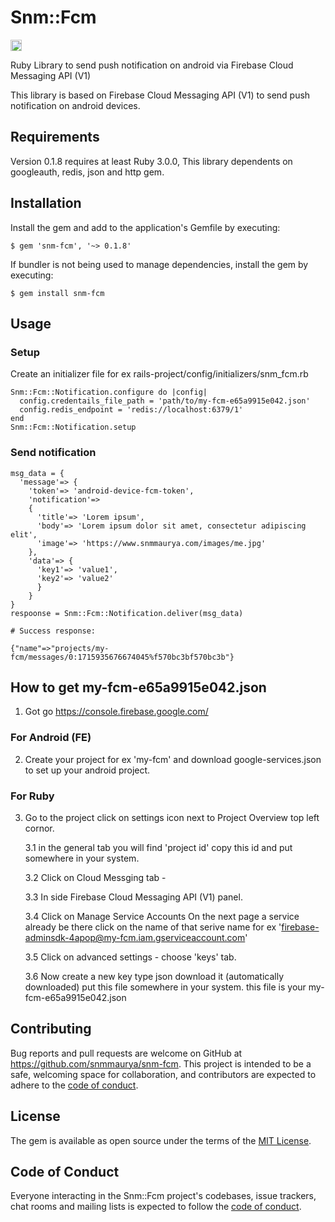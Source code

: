 # Snm::Fcm

<a href="https://badge.fury.io/rb/snm-fcm"><img src="https://badge.fury.io/rb/snm-fcm.svg" alt="Gem Version" height="18"></a>

Ruby Library to send push notification on android via Firebase Cloud Messaging API (V1)

This library is based on Firebase Cloud Messaging API (V1) to send push notification on android devices.

## Requirements
Version 0.1.8 requires at least Ruby 3.0.0, This library dependents on googleauth, redis, json and http gem.

## Installation

Install the gem and add to the application's Gemfile by executing:

    $ gem 'snm-fcm', '~> 0.1.8'

If bundler is not being used to manage dependencies, install the gem by executing:

    $ gem install snm-fcm

## Usage
### Setup
Create an initializer file for ex rails-project/config/initializers/snm_fcm.rb
```
Snm::Fcm::Notification.configure do |config|
  config.credentails_file_path = 'path/to/my-fcm-e65a9915e042.json'
  config.redis_endpoint = 'redis://localhost:6379/1'
end
Snm::Fcm::Notification.setup
```
### Send notification
```
msg_data = {
  'message'=> {
    'token'=> 'android-device-fcm-token',
    'notification'=>
    {
      'title'=> 'Lorem ipsum',
      'body'=> 'Lorem ipsum dolor sit amet, consectetur adipiscing elit',
      'image'=> 'https://www.snmmaurya.com/images/me.jpg'
    },
    'data'=> {
      'key1'=> 'value1',
      'key2'=> 'value2'
      }
    }
}
respoonse = Snm::Fcm::Notification.deliver(msg_data)

# Success response:

{"name"=>"projects/my-fcm/messages/0:1715935676674045%f570bc3bf570bc3b"}

```
## How to get my-fcm-e65a9915e042.json

1. Got go https://console.firebase.google.com/

### For Android (FE)

2. Create your project for ex 'my-fcm' and download google-services.json to set up your android project.

### For Ruby
3. Go to the project click on settings icon next to Project Overview top left cornor.

    3.1 in the general tab you will find 'project id' copy this id and put somewhere in your system.
    
    3.2 Click on Cloud Messging tab -
    
    3.3 In side Firebase Cloud Messaging API (V1) panel.
    
    3.4 Click on Manage Service Accounts On the next page a service already be there click on the name of that serive name for ex 'firebase-adminsdk-4apop@my-fcm.iam.gserviceaccount.com'
    
    3.5 Click on advanced settings - choose 'keys' tab.
    
    3.6 Now create a new key type json download it (automatically downloaded) put this file somewhere in your system. this file is your my-fcm-e65a9915e042.json

## Contributing

Bug reports and pull requests are welcome on GitHub at https://github.com/snmmaurya/snm-fcm. This project is intended to be a safe, welcoming space for collaboration, and contributors are expected to adhere to the [code of conduct](https://github.com/snmmaurya/snm-fcm/blob/main/CODE_OF_CONDUCT.md).

## License

The gem is available as open source under the terms of the [MIT License](https://opensource.org/licenses/MIT).

## Code of Conduct

Everyone interacting in the Snm::Fcm project's codebases, issue trackers, chat rooms and mailing lists is expected to follow the [code of conduct](https://github.com/snmmaurya/snm-fcm/blob/main/CODE_OF_CONDUCT.md).
